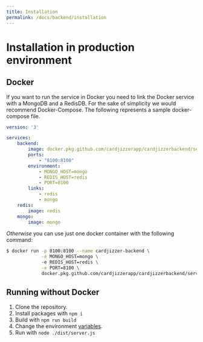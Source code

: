 ```yaml
---
title: Installation
permalink: /docs/backend/installation
---
```


# Installation in production environment

## Docker
If you want to run the service in Docker you need to link the Docker service with a MongoDB and a RedisDB. For the sake of simplicity we would recommend Docker-Compose. The following represents a sample docker-compose file.
```yml
version: '3'

services:
    backend:
        image: docker.pkg.github.com/cardjizzerapp/cardjizzerbackend/server
        ports:
            - "8100:8100"
        environment:
            - MONGO_HOST=mongo
            - REDIS_HOST=redis
            - PORT=8100
        links:
            - redis
            - mongo
    redis:
        image: redis
    mongo:
        image: mongo
```
*Otherwise* you can use just one docker container with the following command:
```sh
$ docker run -p 8100:8100 --name cardjizzer-backend \
             -e MONGO_HOST=mongo \ 
             -e REDIS_HOST=redis \
             -e PORT=8100 \
             docker.pkg.github.com/cardjizzerapp/cardjizzerbackend/server
```

## Running without Docker
1. Clone the repository.
2. Install packages with `npm i`
3. Build with `npm run build`
4. Change the environment [variables](https://github.com/CardJizzerApp/CardJizzerBackend/blob/master/.env). 
5. Run with `node ./dist/server.js`
